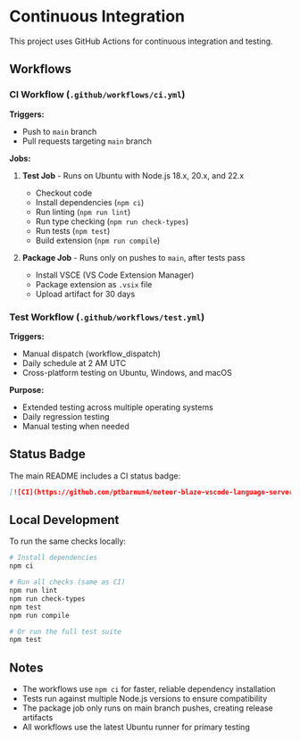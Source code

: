 # Continuous Integration

This project uses GitHub Actions for continuous integration and testing.

## Workflows

### CI Workflow (`.github/workflows/ci.yml`)

**Triggers:**
- Push to `main` branch
- Pull requests targeting `main` branch

**Jobs:**
1. **Test Job** - Runs on Ubuntu with Node.js 18.x, 20.x, and 22.x
   - Checkout code
   - Install dependencies (`npm ci`)
   - Run linting (`npm run lint`)
   - Run type checking (`npm run check-types`)
   - Run tests (`npm test`)
   - Build extension (`npm run compile`)

2. **Package Job** - Runs only on pushes to `main`, after tests pass
   - Install VSCE (VS Code Extension Manager)
   - Package extension as `.vsix` file
   - Upload artifact for 30 days

### Test Workflow (`.github/workflows/test.yml`)

**Triggers:**
- Manual dispatch (workflow_dispatch)
- Daily schedule at 2 AM UTC
- Cross-platform testing on Ubuntu, Windows, and macOS

**Purpose:**
- Extended testing across multiple operating systems
- Daily regression testing
- Manual testing when needed

## Status Badge

The main README includes a CI status badge:
```markdown
[![CI](https://github.com/ptbarnum4/meteor-blaze-vscode-language-server/actions/workflows/ci.yml/badge.svg)](https://github.com/ptbarnum4/meteor-blaze-vscode-language-server/actions/workflows/ci.yml)
```

## Local Development

To run the same checks locally:

```bash
# Install dependencies
npm ci

# Run all checks (same as CI)
npm run lint
npm run check-types
npm test
npm run compile

# Or run the full test suite
npm test
```

## Notes

- The workflows use `npm ci` for faster, reliable dependency installation
- Tests run against multiple Node.js versions to ensure compatibility
- The package job only runs on main branch pushes, creating release artifacts
- All workflows use the latest Ubuntu runner for primary testing
